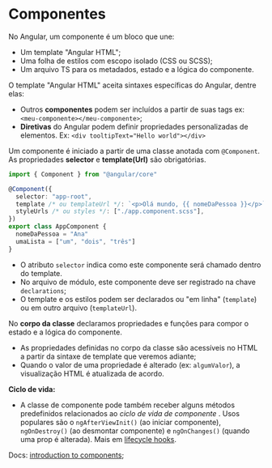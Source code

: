 # Componentes

No Angular, um componente é um bloco que une:

* Um template "Angular HTML";
* Uma folha de estilos com escopo isolado \(CSS ou SCSS\);
* Um arquivo TS para os metadados, estado e a lógica do componente.

O template "Angular HTML" aceita sintaxes específicas do Angular, dentre elas:

* Outros **componentes** podem ser incluídos a partir de suas tags ex: `<meu-componente></meu-componente>`;
* **Diretivas** do Angular podem definir propriedades personalizadas de elementos. Ex: `<div tooltipText="Hello world"></div>`

Um componente é iniciado a partir de uma classe anotada com `@Component`. As propriedades **selector** e **template\(Url\)** são obrigatórias.

```typescript
import { Component } from "@angular/core"

@Component({
  selector: "app-root",
  template /* ou templateUrl */: `<p>Olá mundo, {{ nomeDaPessoa }}</p>`,
  styleUrls /* ou styles */: ["./app.component.scss"],
})
export class AppComponent {
  nomeDaPessoa = "Ana"
  umaLista = ["um", "dois", "três"]
}
```

* O atributo `selector` indica como este componente será chamado dentro do template.
* No arquivo de módulo, este componente deve ser registrado na chave `declarations`;
* O template e os estilos podem ser declarados ou "em linha" \(`template`\) ou em outro arquivo \(`templateUrl`\).

No **corpo da classe** declaramos propriedades e funções para compor o estado e a lógica do componente.

* As propriedades definidas no corpo da classe são acessíveis no HTML a partir da sintaxe de template que veremos adiante;
* Quando o valor de uma propriedade é alterado \(ex: `algumValor`\), a visualização HTML é atualizada de acordo.

**Ciclo de vida:**

* A classe de componente pode também receber alguns métodos predefinidos relacionados ao _ciclo de vida de componente_ . Usos populares são o `ngAfterViewInit()` \(ao iniciar componente\), `ngOnDestroy()` \(ao desmontar componente\)  e `ngOnChanges()` \(quando uma prop é alterada\). Mais em [lifecycle hooks](https://angular.io/guide/lifecycle-hooks).

Docs: [introduction to components](https://angular.io/guide/architecture-components);

